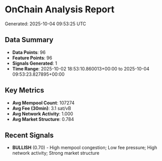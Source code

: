 # OnChain Analysis Report
Generated: 2025-10-04 09:53:25 UTC

## Data Summary
- **Data Points**: 96
- **Feature Points**: 96
- **Signals Generated**: 1
- **Time Range**: 2025-10-02 18:53:10.860013+00:00 to 2025-10-04 09:53:23.827895+00:00

## Key Metrics
- **Avg Mempool Count**: 107274
- **Avg Fee (30min)**: 3.1 sat/vB
- **Avg Network Activity**: 1.000
- **Avg Market Structure**: 0.784

## Recent Signals
- **BULLISH** (0.70) - High mempool congestion; Low fee pressure; High network activity; Strong market structure

